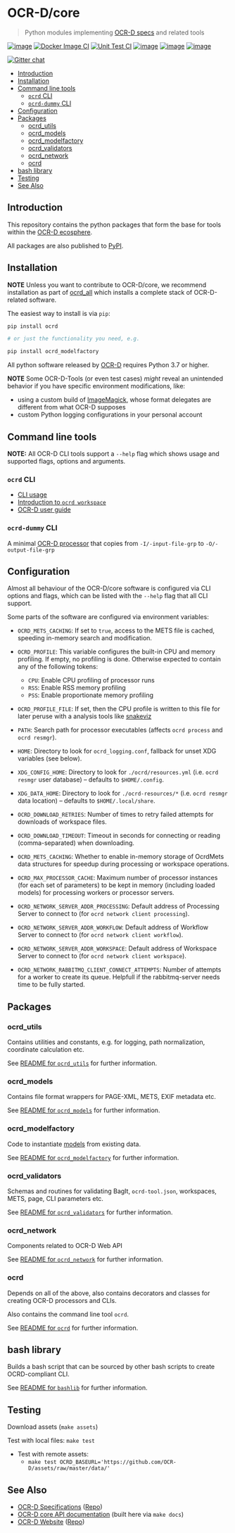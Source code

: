 # OCR-D/core

> Python modules implementing [OCR-D specs](https://github.com/OCR-D/spec) and related tools

[![image](https://img.shields.io/pypi/v/ocrd.svg)](https://pypi.org/project/ocrd/)
[![Docker Image CI](https://github.com/OCR-D/core/actions/workflows/docker-image.yml/badge.svg)](https://github.com/OCR-D/core/actions/workflows/docker-image.yml)
[![Unit Test CI](https://github.com/OCR-D/core/actions/workflows/unit-test.yml/badge.svg)](https://github.com/OCR-D/core/actions/workflows/unit-test.yml)
[![image](https://codecov.io/gh/OCR-D/core/branch/master/graph/badge.svg)](https://codecov.io/gh/OCR-D/core)
[![image](https://scrutinizer-ci.com/g/OCR-D/core/badges/build.png?b=master)](https://scrutinizer-ci.com/g/OCR-D/core)
[![image](https://scrutinizer-ci.com/g/OCR-D/core/badges/quality-score.png?b=master)](https://scrutinizer-ci.com/g/OCR-D/core)

[![Gitter chat](https://badges.gitter.im/gitterHQ/gitter.png)](https://gitter.im/OCR-D/Lobby)


<!-- BEGIN-MARKDOWN-TOC -->
* [Introduction](#introduction)
* [Installation](#installation)
* [Command line tools](#command-line-tools)
	* [`ocrd` CLI](#ocrd-cli)
	* [`ocrd-dummy` CLI](#ocrd-dummy-cli)
* [Configuration](#configuration)
* [Packages](#packages)
	* [ocrd_utils](#ocrd_utils)
	* [ocrd_models](#ocrd_models)
	* [ocrd_modelfactory](#ocrd_modelfactory)
	* [ocrd_validators](#ocrd_validators)
	* [ocrd_network](#ocrd_network)
	* [ocrd](#ocrd)
* [bash library](#bash-library)
* [Testing](#testing)
* [See Also](#see-also)

<!-- END-MARKDOWN-TOC -->

## Introduction

This repository contains the python packages that form the base for tools within the
[OCR-D ecosphere](https://github.com/topics/ocr-d).

All packages are also published to [PyPI](https://pypi.org/search/?q=ocrd).

## Installation

**NOTE** Unless you want to contribute to OCR-D/core, we recommend installation
as part of [ocrd_all](https://github.com/OCR-D/ocrd_all) which installs a
complete stack of OCR-D-related software.

The easiest way to install is via `pip`:

```sh
pip install ocrd

# or just the functionality you need, e.g.

pip install ocrd_modelfactory
```

All python software released by [OCR-D](https://github.com/OCR-D) requires Python 3.7 or higher.

**NOTE** Some OCR-D-Tools (or even test cases) _might_ reveal an unintended behavior if you have specific environment modifications, like:
* using a custom build of [ImageMagick](https://github.com/ImageMagick/ImageMagick), whose format delegates are different from what OCR-D supposes
* custom Python logging configurations in your personal account

## Command line tools

**NOTE:** All OCR-D CLI tools support a `--help` flag which shows usage and
supported flags, options and arguments.

### `ocrd` CLI

* [CLI usage](https://ocr-d.de/core/api/ocrd/ocrd.cli.html)
* [Introduction to `ocrd workspace`](https://github.com/OCR-D/ocrd-website/wiki/Intro-ocrd-workspace-CLI)
* [OCR-D user guide](https://ocr-d.de/en/use)

### `ocrd-dummy` CLI

A minimal [OCR-D processor](https://ocr-d.de/en/user_guide#using-the-ocr-d-processors) that copies from `-I/-input-file-grp` to `-O/-output-file-grp`

## Configuration

Almost all behaviour of the OCR-D/core software is configured via CLI options and flags, which can be listed with the `--help` flag that all CLI support.

Some parts of the software are configured via environment variables:

* `OCRD_METS_CACHING`: If set to `true`, access to the METS file is cached, speeding in-memory search and modification.
* `OCRD_PROFILE`: This variable configures the built-in CPU and memory profiling. If empty, no profiling is done. Otherwise expected to contain any of the following tokens:
  * `CPU`: Enable CPU profiling of processor runs
  * `RSS`: Enable RSS memory profiling
  * `PSS`: Enable proportionate memory profiling
* `OCRD_PROFILE_FILE`: If set, then the CPU profile is written to this file for later peruse with a analysis tools like [snakeviz](https://jiffyclub.github.io/snakeviz/)

* `PATH`: Search path for processor executables (affects `ocrd process` and `ocrd resmgr`).
* `HOME`: Directory to look for `ocrd_logging.conf`, fallback for unset XDG variables (see below).

* `XDG_CONFIG_HOME`: Directory to look for `./ocrd/resources.yml` (i.e. `ocrd resmgr` user database) – defaults to `$HOME/.config`.
* `XDG_DATA_HOME`: Directory to look for `./ocrd-resources/*` (i.e. `ocrd resmgr` data location) – defaults to `$HOME/.local/share`.

* `OCRD_DOWNLOAD_RETRIES`: Number of times to retry failed attempts for downloads of workspace files.
* `OCRD_DOWNLOAD_TIMEOUT`: Timeout in seconds for connecting or reading (comma-separated) when downloading.

* `OCRD_METS_CACHING`: Whether to enable in-memory storage of OcrdMets data structures for speedup during processing or workspace operations.

* `OCRD_MAX_PROCESSOR_CACHE`: Maximum number of processor instances (for each set of parameters) to be kept in memory (including loaded models) for processing workers or processor servers.

* `OCRD_NETWORK_SERVER_ADDR_PROCESSING`: Default address of Processing Server to connect to (for `ocrd network client processing`).
* `OCRD_NETWORK_SERVER_ADDR_WORKFLOW`: Default address of Workflow Server to connect to (for `ocrd network client workflow`).
* `OCRD_NETWORK_SERVER_ADDR_WORKSPACE`: Default address of Workspace Server to connect to (for `ocrd network client workspace`).
* `OCRD_NETWORK_RABBITMQ_CLIENT_CONNECT_ATTEMPTS`: Number of attempts for a worker to create its queue. Helpfull if the rabbitmq-server needs time to be fully started.


## Packages

### ocrd_utils

Contains utilities and constants, e.g. for logging, path normalization, coordinate calculation etc.

See [README for `ocrd_utils`](./README_ocrd_utils.md) for further information.

### ocrd_models

Contains file format wrappers for PAGE-XML, METS, EXIF metadata etc.

See [README for `ocrd_models`](./README_ocrd_models.md) for further information.

### ocrd_modelfactory

Code to instantiate [models](#ocrd-models) from existing data.

See [README for `ocrd_modelfactory`](./README_ocrd_modelfactory.md) for further information.

### ocrd_validators

Schemas and routines for validating BagIt, `ocrd-tool.json`, workspaces, METS, page, CLI parameters etc.

See [README for `ocrd_validators`](./README_ocrd_validators.md) for further information.

### ocrd_network

Components related to OCR-D Web API

See [README for `ocrd_network`](./README_ocrd_network.md) for further information.

### ocrd

Depends on all of the above, also contains decorators and classes for creating OCR-D processors and CLIs.

Also contains the command line tool `ocrd`.

See [README for `ocrd`](./README_ocrd.md) for further information.

## bash library

Builds a bash script that can be sourced by other bash scripts to create OCRD-compliant CLI.

See [README for `bashlib`](./README_bashlib.md) for further information.

## Testing

Download assets (`make assets`)

Test with local files: `make test`

- Test with remote assets:
  - `make test OCRD_BASEURL='https://github.com/OCR-D/assets/raw/master/data/'`

## See Also

  - [OCR-D Specifications](https://https://ocr-d.de/en/spec/) ([Repo](https://github.com/ocr-d/spec))
  - [OCR-D core API documentation](https://ocr-d.de/core) (built here via `make docs`)
  - [OCR-D Website](https://ocr-d.de) ([Repo](https://github.com/ocr-d/ocrd-website))
